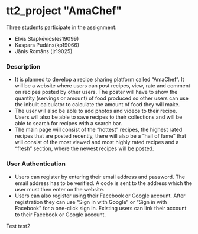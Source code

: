 # tt2_project "AmaChef"

Three students participate in the assignment:
- Elvis Stapkēvičs(es19099)
- Kaspars Pudāns(kp19066)
- Jānis Romāns (jr19025)

### Description
- It is planned to develop a recipe sharing platform called “AmaChef”. It will be a website where users can post recipes, view, rate and comment on recipes posted by other users. The poster will have to show the quantity (servings or amount) of food produced so other users can use the inbuilt calculator to calculate the amount of food they will make.
- The user will also be able to add photos and videos to their recipe. Users will also be able to save recipes to their collections and will be able to search for recipes with a search bar.
- The main page will consist of the “hottest” recipes, the highest rated recipes that are posted recently, there will also be a “hall of fame” that will consist of the most viewed and most highly rated recipes and a “fresh” section, where the newest recipes will be posted.

### User Authentication
- Users can register by entering their email address and password. The email address has to be verified. A code is sent to the address which the user must then enter on the website.
- Users can also register using their Facebook or Google account. After registration they can use “Sign in with Google” or “Sign in with Facebook” for a one-click sign in. Existing users can link their account to their Facebook or Google account.


Test
test2